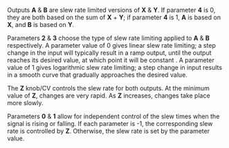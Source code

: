 
Outputs **A** & **B** are slew rate limited versions of **X** & **Y**. If parameter **4** is 0, they are both based on the sum of **X** + **Y**; if
parameter **4** is 1, **A** is based on **X**, and **B** is based on **Y**.

Parameters **2** & **3** choose the type of slew rate limiting applied to **A** & **B** respectively. A parameter value of 0 gives
linear slew rate limiting; a step change in the input will typically result in a ramp output, until the output reaches
its desired value, at which point it will be constant . A parameter value of 1 gives logarithmic slew rate limiting; a
step change in input results in a smooth curve that gradually approaches the desired value.

The **Z** knob/CV controls the slew rate for both outputs. At the minimum value of **Z**, changes are very rapid. As **Z**
increases, changes take place more slowly.

Parameters **0** & **1** allow for independent control of the slew times when the signal is rising or falling. If each parameter
is -1, the corresponding slew rate is controlled by **Z**. Otherwise, the slew rate is set by the parameter value.
